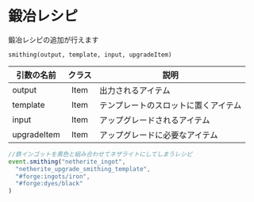 # 鍛冶レシピ

鍛冶レシピの追加が行えます

`smithing(output, template, input, upgradeItem)`

| 引数の名前 | クラス | 説明 |
| ---- | :---: | ---- |
| output | Item | 出力されるアイテム |
| template | Item | テンプレートのスロットに置くアイテム |
| input | Item | アップグレードされるアイテム |
| upgradeItem | Item | アップグレードに必要なアイテム |

```js
//鉄インゴットを黒色と組み合わせてネザライトにしてしまうレシピ
event.smithing("netherite_ingot",
  "netherite_upgrade_smithing_template",
  "#forge:ingots/iron",
  "#forge:dyes/black"
)
```
